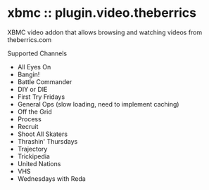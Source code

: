 xbmc :: plugin.video.theberrics
===============================

XBMC video addon that allows browsing and watching videos from theberrics.com

Supported Channels

* All Eyes On
* Bangin!
* Battle Commander
* DIY or DIE
* First Try Fridays
* General Ops (slow loading, need to implement caching)
* Off the Grid
* Process
* Recruit
* Shoot All Skaters
* Thrashin' Thursdays
* Trajectory
* Trickipedia
* United Nations
* VHS
* Wednesdays with Reda

